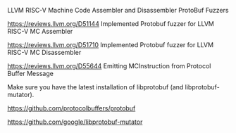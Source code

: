 LLVM RISC-V Machine Code Assembler and Disassembler ProtoBuf Fuzzers

https://reviews.llvm.org/D51144 Implemented Protobuf fuzzer for LLVM RISC-V MC Assembler

https://reviews.llvm.org/D51710 Implemented Protobuf fuzzer for LLVM RISC-V MC Disassembler

https://reviews.llvm.org/D55644 Emitting MCInstruction from Protocol Buffer Message

Make sure you have the latest installation of libprotobuf (and libprotobuf-mutator).

https://github.com/protocolbuffers/protobuf

https://github.com/google/libprotobuf-mutator
